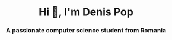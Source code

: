 <h1 align="center">Hi 👋, I'm Denis Pop</h1>
<h3 align="center">A passionate computer science student from Romania</h3>
